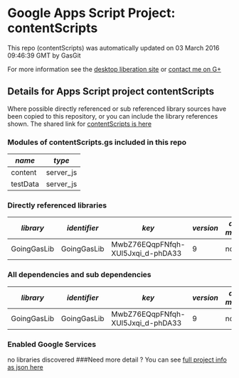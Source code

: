 # Google Apps Script Project: contentScripts
This repo (contentScripts) was automatically updated on 03 March 2016 09:46:39 GMT by GasGit

For more information see the [desktop liberation site](http://ramblings.mcpher.com/Home/excelquirks/drivesdk/gettinggithubready "desktop liberation") or [contact me on G+](https://plus.google.com/+BruceMcpherson "Bruce McPherson - GDE")
## Details for Apps Script project contentScripts
Where possible directly referenced or sub referenced library sources have been copied to this repository, or you can include the library references shown. 
The shared link for [contentScripts is here](https://script.google.com/d/1K5bqqqXL_PMsXvEMKU67NgJBNZIZhB7o-4XJSOOKhklMcE5cBGIAv2c1/edit?usp=sharing "open in the GAS IDE")

### Modules of contentScripts.gs included in this repo
*name*|*type*
--- | --- 
content| server_js
testData| server_js
### Directly referenced libraries
*library*|*identifier*|*key*|*version*|*dev mode*|*source*|
--- | --- | --- | --- | --- | --- 
GoingGasLib| GoingGasLib|MwbZ76EQqpFNfqh-XUl5Jxqi_d-phDA33|9|no|no
### All dependencies and sub dependencies
*library*|*identifier*|*key*|*version*|*dev mode*|*source*|
--- | --- | --- | --- | --- | --- 
GoingGasLib| GoingGasLib|MwbZ76EQqpFNfqh-XUl5Jxqi_d-phDA33|9|no|no
### Enabled Google Services
no libraries discovered
###Need more detail ?
You can see [full project info as json here](info.json)
